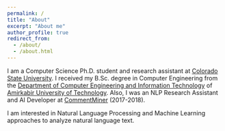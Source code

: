 ```yaml
---
permalink: /
title: "About"
excerpt: "About me"
author_profile: true
redirect_from: 
  - /about/
  - /about.html
---
```


I am a Computer Science Ph.D. student and research assistant at [Colorado State University](https://www.colostate.edu). I received my B.Sc. degree in Computer Engineering from the [Department of Computer Engineering and Information Technology](http://ceit.aut.ac.ir/autcms/home.htm?depurl=computer-engineering&lang=en) of [Amirkabir University of Technology](http://aut.ac.ir/aut/). Also, I was an NLP Research Assistant and AI Developer at [CommentMiner](http://www.commentminer.ir/) (2017-2018).

I am interested in Natural Language Processing and Machine Learning approaches to analyze natural language text.
